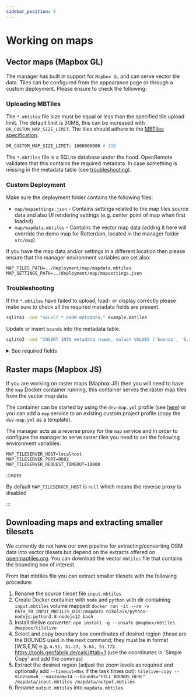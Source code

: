 ```yaml
---
sidebar_position: 6
---
```


# Working on maps

## Vector maps (Mapbox GL)

The manager has built in support for `Mapbox GL` and can serve vector tile data. Tiles can be configured from the appearance page or through a custom deployment. Please ensure to check the following:

### Uploading MBTiles

The `*.mbtiles` file size must be equal or less than the specified tile upload limit. The default limit is 30MB, this can be increased with `OR_CUSTOM_MAP_SIZE_LIMIT`. The tiles should adhere to the [MBTiles specification](https://github.com/mapbox/mbtiles-spec/blob/master/1.3/spec.md).

```sh
OR_CUSTOM_MAP_SIZE_LIMIT: 1000000000 # 1GB
```

The `*.mbtiles` file is a SQLite database under the hood. OpenRemote validates that this contains the required metadata. In case something is missing in the metadata table (see [troubleshooting](#troubleshooting)).

### Custom Deployment

Make sure the deployment folder contains the following files:

* `map/mapsettings.json` - Contains settings related to the map tiles source data and also UI rendering settings (e.g. center point of map when first loaded)
* `map/mapdata.mbtiles` - Contains the vector map data (adding it here will override the demo map for Rotterdam, located in the manager folder `src/map`)

If you have the map data and/or settings in a different location then please ensure that the manager environment variables are set also:
```shell
MAP_TILES_PATH=../deployment/map/mapdata.mbtiles
MAP_SETTINGS_PATH=../deployment/map/mapsettings.json
```

### Troubleshooting

If the `*.mbtiles` have failed to upload, load- or display correctly please make sure to check all the required metadata fields are present.
```sh
sqlite3 -cmd "SELECT * FROM metadata;" example.mbtiles
```

Update or insert `bounds` into the metadata table.
```sh
sqlite3 -cmd "INSERT INTO metadata (name, value) VALUES ('bounds', '5.144469,51.245319,5.783558,51.647744') ON CONFLICT(name) DO UPDATE SET value = excluded.value;" example.mbtiles
```

<details>
    <summary>See required fields</summary>

```
name|eindhoven # Currently ignored
attribution|<a href="https://www.maptiler.com/copyright/" target="_blank">&copy; MapTiler</a> <a href="https://www.openstreetmap.org/copyright" target="_blank">&copy; OpenStreetMap contributors</a>
bounds|5.144469,51.245319,5.783558,51.647744
center|5.464014,51.446532,7
format|pbf # Currently ignored
maxzoom|14
minzoom|0
json|{...}
```

</details>

## Raster maps (Mapbox JS)
If you are working on raster maps (Mapbox JS) then you will need to have the `map` Docker container running, this container serves the raster map tiles from the vector map data.

The container can be started by using the `dev-map.yml` profile (see [here](docker-compose-profiles.md)) or you can add a `map` service to an existing custom project profile (copy the `dev-map.yml` as a template).

The manager acts as a reverse proxy for the `map` service and in order to configure the manager to serve raster tiles you need to set the following environment variables:

```shell
MAP_TILESERVER_HOST=localhost
MAP_TILESERVER_PORT=8082
MAP_TILESERVER_REQUEST_TIMEOUT=10000
```

:::note

By default `MAP_TILESERVER_HOST` is `null` which means the reverse proxy is disabled

:::

## Downloading maps and extracting smaller tilesets
We currently do not have our own pipeline for extracting/converting OSM data into vector tilesets but depend on the extracts offered on [openmaptiles.org](https://openmaptiles.com/downloads/). You can download the vector `mbtiles` file that contains the bounding box of interest.

From that mbtiles file you can extract smaller tilesets with the following procedure:

1. Rename the source tileset file `input.mbtiles`
2. Create Docker container with `node` and `python` with dir containing `input.mbtiles` volume mapped: `docker run -it --rm -v PATH_TO_INPUT_MBTILES_DIR:/mapdata nikolaik/python-nodejs:python3.8-nodejs12 bash`
3. Install tilelive converter:
    `npm install -g --unsafe @mapbox/mbtiles @mapbox/tilelive`
4. Select and copy boundary box coordinates of desired region (these are the BOUNDS used in the next command; they must be in format [W,S,E,N] e.g. `4.91, 51.27, 5.84, 51.77`):
    https://tools.geofabrik.de/calc/#tab=1 (use the coordinates in 'Simple Copy' and add the commas)
5. Extract the desired region (adjust the zoom levels as required and optionally add `--timeout=Nms` if the task times out): `tilelive-copy --minzoom=0 --maxzoom=14 --bounds="FILL_BOUNDS_HERE" /mapdata/input.mbtiles /mapdata/output.mbtiles`
6. Rename `output.mbtiles` into `mapdata.mbtiles`
